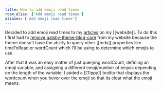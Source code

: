 ```yaml
---
title: How to add emoji read times
roam_alias: ['Add emoji read times']
aliases: ['Add emoji read times']
---
```


Decided to add emoji read times to my [articles](/articles) on my [[website]]. To do this I first had to [remove gatsby-theme-blog-core](https://github.com/dschapman/my-website/commit/60add3f79cbd9cdf066ca526fe52755f1420c8a2) from my website because the theme doesn't have the ability to query other [[mdx]] properties like timeToRead or wordCount which I'll be using to determine which emojis to use.

After that it was an easy matter of just querying wordCount, defining an emoji variable, and assigning a different emoji/number of emjois depending on the length of the variable. I added a [[Tippy]] tooltip that displays the wordcount when you hover over the emoji so that its clear what the emoji means.

